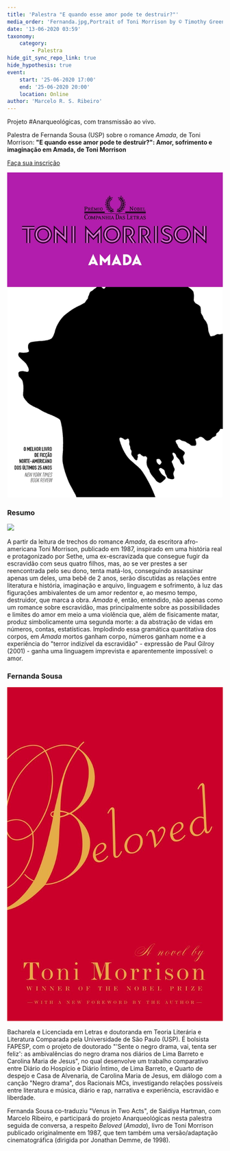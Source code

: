```yaml
---
title: 'Palestra "E quando esse amor pode te destruir?"'
media_order: 'Fernanda.jpg,Portrait of Toni Morrison by © Timothy Greenfield-Sanders.jpg,Amada.jpg,Beloved.jpg'
date: '13-06-2020 03:59'
taxonomy:
    category:
        - Palestra
hide_git_sync_repo_link: true
hide_hypothesis: true
event:
    start: '25-06-2020 17:00'
    end: '25-06-2020 20:00'
    location: Online
author: 'Marcelo R. S. Ribeiro'
---
```


Projeto #Anarqueológicas, com transmissão ao vivo.

Palestra de Fernanda Sousa (USP) sobre o romance _Amada_, de Toni Morrison: **"E quando esse amor pode te destruir?": Amor, sofrimento e imaginação em Amada, de Toni Morrison**

[Faça sua inscrição](https://doity.com.br/e-quando-esse-amor-pode-te-destruir-amor-sofrimento-e-imaginacao-em-amada-de-toni-morrison?classes=btn,btn-primary,btn-lg&target=_blank)

![](Amada.jpg?classes=left)

### Resumo

![](Portrait%20of%20Toni%20Morrison%20by%20%C2%A9%20Timothy%20Greenfield-Sanders.jpg?classes=right)

A partir da leitura de trechos do romance *Amada*, da escritora afro-americana Toni Morrison, publicado em 1987, inspirado em uma história real e protagonizado por Sethe, uma ex-escravizada que consegue fugir da escravidão com seus quatro filhos, mas, ao se ver prestes a ser reencontrada pelo seu dono, tenta matá-los, conseguindo assassinar apenas um deles, uma bebê de 2 anos, serão discutidas as relações entre literatura e história, imaginação e arquivo, linguagem e sofrimento, à luz das figurações ambivalentes de um amor redentor e, ao mesmo tempo, destruidor, que marca a obra. *Amada* é, então, entendido, não apenas como um romance sobre escravidão, mas principalmente sobre as possibilidades e limites do amor em meio a uma violência que, além de fisicamente matar, produz simbolicamente uma segunda morte: a da abstração de vidas em números, contas, estatísticas. Implodindo essa gramática quantitativa dos corpos, em *Amada* mortos ganham corpo, números ganham nome e a experiência do "terror indizível da escravidão" - expressão de Paul Gilroy (2001) - ganha uma linguagem imprevista e aparentemente impossível: o amor.

### Fernanda Sousa

![](Beloved.jpg?classes=right)

Bacharela e Licenciada em Letras e doutoranda em Teoria Literária e Literatura Comparada pela Universidade de São Paulo (USP). É bolsista FAPESP, com o projeto de doutorado "'Sente o negro drama, vai, tenta ser feliz': as ambivalências do negro drama nos diários de Lima Barreto e Carolina Maria de Jesus", no qual desenvolve um trabalho comparativo entre Diário do Hospício e Diário Íntimo, de Lima Barreto, e Quarto de despejo e Casa de Alvenaria, de Carolina Maria de Jesus, em diálogo com a canção "Negro drama", dos Racionais MCs, investigando relações possíveis entre literatura e música, diário e rap, narrativa e experiência, escravidão e liberdade.

Fernanda Sousa co-traduziu "Venus in Two Acts", de Saidiya Hartman, com Marcelo Ribeiro, e participará do projeto Anarqueológicas nesta palestra seguida de conversa, a respeito *Beloved* (*Amada*), livro de Toni Morrison publicado originalmente em 1987, que tem também uma versão/adaptação cinematográfica (dirigida por Jonathan Demme, de 1998).